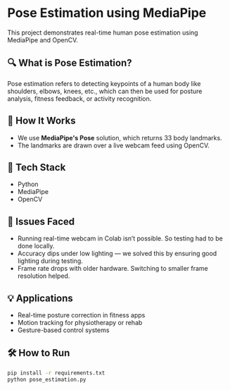# Pose Estimation using MediaPipe

This project demonstrates real-time human pose estimation using MediaPipe and OpenCV.

## 🔍 What is Pose Estimation?
Pose estimation refers to detecting keypoints of a human body like shoulders, elbows, knees, etc., which can then be used for posture analysis, fitness feedback, or activity recognition.

## 🚀 How It Works
- We use **MediaPipe's Pose** solution, which returns 33 body landmarks.
- The landmarks are drawn over a live webcam feed using OpenCV.

## 🧱 Tech Stack
- Python
- MediaPipe
- OpenCV

## 🧩 Issues Faced
- Running real-time webcam in Colab isn’t possible. So testing had to be done locally.
- Accuracy dips under low lighting — we solved this by ensuring good lighting during testing.
- Frame rate drops with older hardware. Switching to smaller frame resolution helped.

## 💡 Applications
- Real-time posture correction in fitness apps
- Motion tracking for physiotherapy or rehab
- Gesture-based control systems

## 🛠️ How to Run
```bash
pip install -r requirements.txt
python pose_estimation.py
